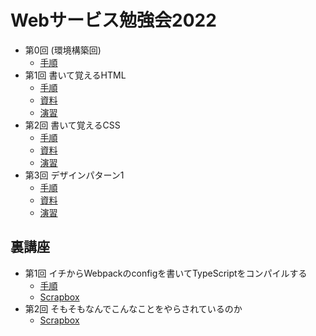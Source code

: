 # Webサービス勉強会2022

- 第0回 (環境構築回)
  - [手順](https://github.com/kmc-jp/2022-web/tree/main/welcome)
- 第1回 書いて覚えるHTML
  - [手順](https://github.com/kmc-jp/2022-web/tree/main/section-template/section-01)
  - [資料](https://github.com/kmc-jp/2022-web/blob/main/notes/section-01.md)
  - [演習](https://github.com/kmc-jp/2022-web/tree/main/exercises/section-01)
- 第2回 書いて覚えるCSS
  - [手順](https://github.com/kmc-jp/2022-web/tree/main/section-template/section-02)
  - [資料](https://github.com/kmc-jp/2022-web/blob/main/notes/section-02.md)
  - [演習](https://github.com/kmc-jp/2022-web/tree/main/exercises/section-02)
- 第3回 デザインパターン1
  - [手順](https://github.com/kmc-jp/2022-web/blob/main/section-template/section-03/README.md)
  - [資料](https://github.com/kmc-jp/2022-web/blob/main/notes/section-03.md)
  - [演習](https://github.com/kmc-jp/2022-web/tree/main/exercises/section-03)

## 裏講座
- 第1回 イチからWebpackのconfigを書いてTypeScriptをコンパイルする
  - [手順](https://github.com/kmc-jp/2022-web/tree/main/ura-section-01)
  - [Scrapbox](https://scrapbox.io/2022-web-ura/%E7%AC%AC1%E5%9B%9E_%E3%82%A4%E3%83%81%E3%81%8B%E3%82%89Webpack%E3%81%AEconfig%E3%82%92%E6%9B%B8%E3%81%84%E3%81%A6TypeScript%E3%82%92%E3%82%B3%E3%83%B3%E3%83%91%E3%82%A4%E3%83%AB%E3%81%99%E3%82%8B)
- 第2回 そもそもなんでこんなことをやらされているのか
  - [Scrapbox](https://scrapbox.io/2022-web-ura/%E7%AC%AC2%E5%9B%9E_%E3%81%9D%E3%82%82%E3%81%9D%E3%82%82%E3%81%AA%E3%82%93%E3%81%A7%E3%81%93%E3%82%93%E3%81%AA%E3%81%93%E3%81%A8%E3%82%92%E3%82%84%E3%82%89%E3%81%95%E3%82%8C%E3%81%A6%E3%81%84%E3%82%8B%E3%81%AE%E3%81%8B)
